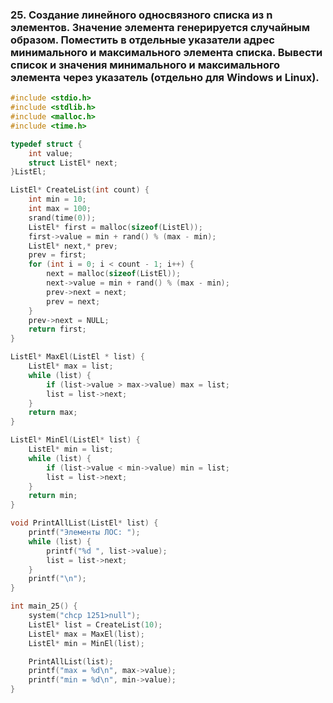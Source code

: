 ### 25. Создание линейного односвязного списка из n элементов. Значение элемента генерируется случайным образом. Поместить в отдельные указатели адрес минимального и максимального элемента списка. Вывести список и значения минимального и максимального элемента через указатель (отдельно для Windows и Linux).

``` C
#include <stdio.h>
#include <stdlib.h>
#include <malloc.h>
#include <time.h>

typedef struct {
	int value;
	struct ListEl* next;
}ListEl;

ListEl* CreateList(int count) {
	int min = 10;
	int max = 100;
	srand(time(0));
	ListEl* first = malloc(sizeof(ListEl));
	first->value = min + rand() % (max - min);
	ListEl* next,* prev;
	prev = first;
	for (int i = 0; i < count - 1; i++) {
		next = malloc(sizeof(ListEl));
		next->value = min + rand() % (max - min);
		prev->next = next;
		prev = next;
	}
	prev->next = NULL;
	return first;
}

ListEl* MaxEl(ListEl * list) {
	ListEl* max = list;
	while (list) {
		if (list->value > max->value) max = list;
		list = list->next;
	}
	return max;
}

ListEl* MinEl(ListEl* list) {
	ListEl* min = list;
	while (list) {
		if (list->value < min->value) min = list;
		list = list->next;
	}
	return min;
}

void PrintAllList(ListEl* list) {
	printf("Элементы ЛОС: ");
	while (list) {
		printf("%d ", list->value);
		list = list->next;
	}
	printf("\n");
}

int main_25() {
	system("chcp 1251>null");
	ListEl* list = CreateList(10);
	ListEl* max = MaxEl(list);
	ListEl* min = MinEl(list);

	PrintAllList(list);
	printf("max = %d\n", max->value);
	printf("min = %d\n", min->value);
}
```